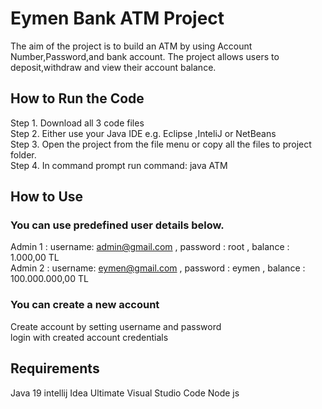 # Eymen Bank ATM Project
The aim of the project is to build an ATM by using Account Number,Password,and bank account.
The project allows users to deposit,withdraw and view their account balance.

## How to Run the Code
Step 1. Download all 3 code files\
Step 2. Either use your Java IDE e.g. Eclipse ,InteliJ or NetBeans\
Step 3. Open the project from the file menu or copy all the files to project folder.\
Step 4. In command prompt run command: java ATM

## How to Use

### You can use predefined user details below.
Admin 1 : username: admin@gmail.com , password : root , balance : 1.000,00 TL\
Admin 2 : username: eymen@gmail.com , password : eymen , balance : 100.000.000,00 TL

### You can create a new account
Create account by setting username and password\
login with created account credentials


## Requirements
Java 19
intellij Idea Ultimate
Visual Studio Code
Node js



